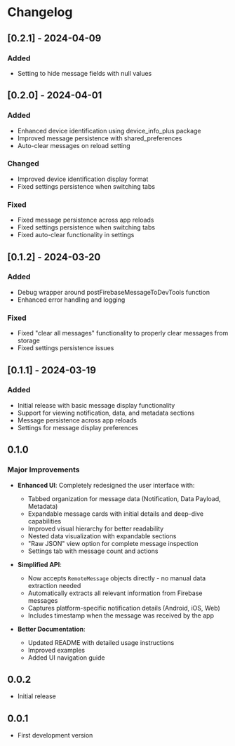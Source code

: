 # Changelog

## [0.2.1] - 2024-04-09

### Added
- Setting to hide message fields with null values


## [0.2.0] - 2024-04-01

### Added
- Enhanced device identification using device_info_plus package
- Improved message persistence with shared_preferences
- Auto-clear messages on reload setting


### Changed
- Improved device identification display format
- Fixed settings persistence when switching tabs

### Fixed
- Fixed message persistence across app reloads
- Fixed settings persistence when switching tabs
- Fixed auto-clear functionality in settings

## [0.1.2] - 2024-03-20

### Added
- Debug wrapper around postFirebaseMessageToDevTools function
- Enhanced error handling and logging

### Fixed
- Fixed "clear all messages" functionality to properly clear messages from storage
- Fixed settings persistence issues

## [0.1.1] - 2024-03-19

### Added
- Initial release with basic message display functionality
- Support for viewing notification, data, and metadata sections
- Message persistence across app reloads
- Settings for message display preferences

## 0.1.0

### Major Improvements

* **Enhanced UI**: Completely redesigned the user interface with:
  * Tabbed organization for message data (Notification, Data Payload, Metadata)
  * Expandable message cards with initial details and deep-dive capabilities
  * Improved visual hierarchy for better readability
  * Nested data visualization with expandable sections
  * "Raw JSON" view option for complete message inspection
  * Settings tab with message count and actions

* **Simplified API**: 
  * Now accepts `RemoteMessage` objects directly - no manual data extraction needed
  * Automatically extracts all relevant information from Firebase messages
  * Captures platform-specific notification details (Android, iOS, Web)
  * Includes timestamp when the message was received by the app

* **Better Documentation**:
  * Updated README with detailed usage instructions
  * Improved examples
  * Added UI navigation guide

## 0.0.2

* Initial release

## 0.0.1

* First development version
